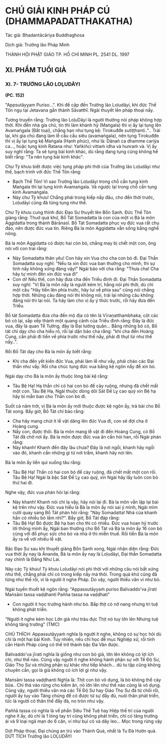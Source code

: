 # CHÚ GIẢI KINH PHÁP CÚ (DHAMMAPADATTHAKATHA)

Tác giả: Bhadantācāriya Buddhaghosa

Dịch giả: Trưởng lão Pháp Minh

THÀNH HỘI PHẬT GIÁO TP. HỒ CHÍ MINH
PL. 2541 DL. 1997

## XI. PHẨM TUỔI GIÀ

### XI. 7- TRƯỞNG LÃO LOḶUDĀYI

**(PC. 152)**

"Appsutāyỵam Puriso...".
Khi đề cập đến Trưởng lão Loḷudāyi, khi đức Thế Tôn ngụ tại Jetavana gần thành Sāvatthī. Ngài thuyết lên pháp thoại nầy.

Tương truyền rằng: Trưởng lão LoḷuDāyi là người thường nói pháp không hợp thời. Khi đến nhà gia chủ, tín thì làm khánh hỷ (Maṅgala) thì vị ấy lại tụng lên Avamaṅgala (Bất toại), chẳng hạn như tụng kệ: Tirokuđđe sutiṭṭhanti..".. Trái lại, khi gia chủ đang làm lễ cầu cầu siêu (avamaṅgala), nên tụng Tirokuđđe thì vị ấy lại tụng kệ Maṅgala (Hạnh phúc), như là: Dānañ ca dhamme cariỳa ca..., hoặc tụng kinh Ratana như: Yañkiñci vittaṁ idha và hunraṁ và. Vị ấy suy nghĩ rằng: Ta sẽ tụng bài kinh khác, dù rằng đang tụng cũng không hề biết rằng: "Ta nên tụng bài kinh khác".

Chư Tỳ khưu biết được việc tụng pháp phi thời của Trưởng lão Loḷudāyi như thế, bạch trình với đức Thế Tôn rằng:

- Bạch Thế Tôn! Vì sao Trưởng lão Loḷudāyi trong chỗ cần tụng kinh Maṅgala thì lại tụng kinh
  Avamaṅgala. Và ngược lại trong chỗ cần tụng kinh Avamaṅgala.
- Này chư Tỳ khưu! Chẳng phải trong kiếp nầy đâu, cho đến thời trước, Loḷudāyi cũng đã từng tụng như thế.

Chư Tỳ khưu cung thỉnh đức Đạo Sư thuyết lên Bổn Sanh. Đức Thế Tôn giảng rằng:
Thuở quá khứ, Bồ Tát Somadatta là con của một vị Bà la môn Aggidatta trong thành Bārānasī.
Bồ Tát Somadatta phục vụ đức vua rất chu đáo, nên được đức vua tin. Riêng Bà la môn Aggidatta vẫn sống bằng nghề nông.

Bà la môn Aggidatta có được hai còn bò, chẳng may bị chết một con, ông nói với con trai rằng:

- Này Somadatta thân yêu! Con hãy xin Vua cho cha con bò đi. Đại Thần Somadatta suy nghĩ: "Nếu ta xin đức vua ban thưởng cho mình, thì sự tình nầy không xứng đáng vậy!" Ngài bảo với cha rằng: "Thưa cha! Cha hãy tự mình đến xin đức vua đi"
- Con ơi! Nếu thế, con hãy đưa cha đến Triều đình đi. Đại Thần Somadatta suy nghĩ: "Vị Bà la môn nầy là người kém trí, hằng nói phi thời, dù chỉ một câu "Hãy tiến lên phía trước, hãy lui về phía sau" cũng nói chẳng hợp thời. Những câu đáng nói thì không nói, trái lại những câu không đáng nói thì lại nói. Ta hãy làm cho vị ấy ý thức trước, rồi hãy đưa đến Triều.

Bồ tát Somadatta đưa cha đến mộ địa có tên là Vīraṇatthambhaka, cột các bó cỏ lại, sắp xếp thành một quang cảnh của Triều đình rằng: Đây là đức vua, đây là quan Tể Tướng, đây là Đại tướng quân... Bằng những bó cỏ, Bồ tát chỉ dạy cho cha hiểu rõ, rồi lại dặn bảo cha rằng: "khi cha đến
Hoàng Cung, cần phải đi tiến về phía trước như thế nầy, phải đi thụt lùi như thế nầy..".

Rồi Bồ Tát dạy cho Bà la môn ấy biết rằng:

- Khi cha đến yết kiến đức Vua, phải làm lễ như vầy, phải chào các Đại thần như vầy. Rồi cha chúc tụng đức vua bằng kệ ngôn nầy để xin bò.

Ngài dạy cho Bà la môn ấy thuộc lòng bài kệ rằng:

- Tâu Bệ Hạ! Hạ thần chỉ có hai con bò để cày ruộng, nhưng đã chết mất một con. Tâu Bệ Hạ,
  Ngài thuộc dòng dõi Sát Đế Lỵ cao quý xin Bệ hạ hãy bi mẫn ban cho Thần con bò đi.

Suốt cả năm trời, vị Bà la môn ấy mới thuộc được kệ ngôn ấy, trả bài cho Bồ Tát xong. Bấy giờ,
Bồ Tát chỉ bảo rằng:

- Cha hãy mang chút ít lễ vật dâng lên đức Vua đi, con sẽ đợi cha ở Hoàng cung.
- Nầy con, được thôi.
  Bà la môn mang lễ vật đi đến Hoàng Cung, có Bồ Tát đã chờ nơi ấy. Bà la môn được đức vua ân cần hỏi han, rồi Ngài phán rằng:
- Này khanh! Khanh đến đây lâu chưa? Đây là nơi ngồi, khanh hãy ngồi vào đó, khanh cần những gì từ nơi trẩm, khanh hãy nói lên.

Bà la môn ấy liền quì xuống tâu rằng:

- Tâu Bệ Hạ! Thần có hai con bò để cày ruộng, đã chết mất một con rồi. Tâu Bệ Hạ! Ngài là bậc
  Sát Đế Lỵ cao quý, xin Ngài hãy lấy luôn con bò thứ hai đi.

Nghe vậy, đức vua phán hỏi lại rằng:

- Này khanh! Khanh nói chi lạ vậy, hãy nói lại đi.
  Bà la môn vẫn lập lại bài kệ trên như vậy. Đức vua hiểu là Bà la môn ấy nói sai ý mình, Ngài mĩm cười quay sang Bồ Tát phán hỏi rằng: "Này Somadatta! Nhà của khanh hẳn có nhiều bò lắm nhỉ?". Bấy giờ, Bồ Tát đáp rằng:
- Tâu Bệ Hạ! Bò được Bệ hạ ban cho thì có nhiều. Đức vua hoan hỷ trước lời thông minh ấy, Ngài ban thưởng cho Bồ Tát và Bà la môn ấy 16 con bò cùng với đồ phục sức cho bò và nhà ở thì miễn thuế. Rồi tiễn Bà la môn ấy ra về với nhiều lễ vật.

Bậc Đạo Sư sau khi thuyết giảng Bổn Sanh xong, Ngài nhận diện rằng: Đức vua thời ấy nay là Ānanda, Bà la môn ấy nay là Loḷudāyi, Đại thần Somadatta nay chính là Đấng Như Lai.

Này các Tỳ khưu! Tỳ khưu Loḷudāyi nói phi thời với những câu nói bất xứng như thế, chẳng phải chỉ có trong kiếp nầy mà thôi. Trong quá khứ cũng đã từng như thế rồi, vì là người ít nghe Pháp. Do vậy, người thiếu văn ví như bò.

Ngài tuyền thuết kệ ngôn rằng: "Appassutāyyaṁ puriso
Balivaddo'va jīrati
Maṅsāni tassa vaḍḍhanti
Pañña tassa na vaḍḍhati"

- Con người ít học trưởng hành như bò. Bắp thịt có nở nang nhưng trí tuệ không phát triển.

"Người ít nghe kém học
Lớn già như trâu đực
Thịt nó tuy lớn lên
Nhưng tuệ không tăng trưởng" (TMC)

CHÚ THÍCH:
Appassutāyyaṁ nghĩa là người ít nghe, không có sự học hỏi dù chỉ là một hai bài Kinh. Tuy nhiên, nếu chỉ học đề mục Nghiệp xứ, rồi tinh cần Hành Pháp cũng có thể trở thành bậc Đa Văn được.

Balivaddo'va jīrati nghĩa là giống như con bò già, lớn lên không có lợi ích chi, như thế nào.
Cũng vậy người ít nghe không hành phận sự với Tế Độ Sư, Giáo Thọ Sư và những phận sự khác như tiếp khách... dù tu tập cũng không chuyên cần, gọi là già không có ích lợi gì như vậy.

Maṅsāni tassa vaḍḍhanti Nghĩa là: Thịt con bò vô dụng, là bò không thể cày bừa.. Chỉ thả vào rừng cho kiếm ăn, nó lớn lên như thế nào cũng là vô dụng. Cũng vậy, người thiếu văn mà các Tế Độ
Sư hay Giáo Thọ Sư đã từ chối rồi, người ấy tuy vào Tăng chúng để có được tứ sự đầy đủ, nuôi thân phát triển, tức là người có thân thể đẩy đà, no tròn như vậy.

Paññā tassa có nghĩa là về phần Siêu Thế Tuệ hay Hiệp thế trí của người nghe ít ấy, dù chỉ là 1 lóng tay trí cũng không phát triển, chỉ có tăng trưởng ái và 9 loại ngã mạn do 6 căn, ví như bụi cỏ và dây leo... Mọc trong rừng vậy

Dứt Pháp thoại, Đại chúng an trú vào Thánh Quả, nhất là Tu Đà Hườn quả.
DỨT TÍCH Trưởng lão LOḶUDĀYI
